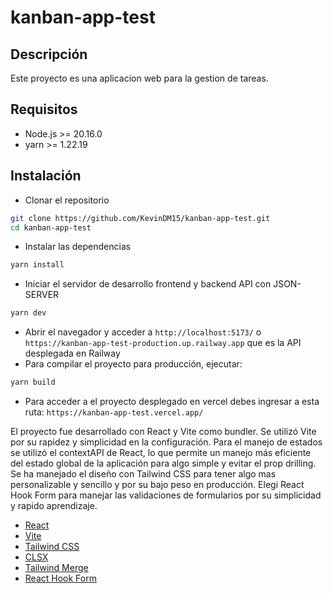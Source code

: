 # kanban-app-test

## Descripción

Este proyecto es una aplicacion web para la gestion de tareas.

## Requisitos

- Node.js >= 20.16.0
- yarn >= 1.22.19

## Instalación

- Clonar el repositorio

```bash
git clone https://github.com/KevinDM15/kanban-app-test.git
cd kanban-app-test
```

- Instalar las dependencias

```bash
yarn install
```

- Iniciar el servidor de desarrollo frontend y backend API con JSON-SERVER

```bash
yarn dev
```

- Abrir el navegador y acceder a `http://localhost:5173/` o `https://kanban-app-test-production.up.railway.app` que es la API desplegada en Railway
- Para compilar el proyecto para producción, ejecutar:

```bash
yarn build
```

- Para acceder a el proyecto desplegado en vercel debes ingresar a esta ruta: `https://kanban-app-test.vercel.app/`

El proyecto fue desarrollado con React y Vite como bundler. Se utilizó Vite por su rapidez y simplicidad en la configuración. Para el manejo de estados se utilizó el contextAPI de React, lo que permite un manejo más eficiente del estado global de la aplicación para algo simple y evitar el prop drilling. Se ha manejado el diseño con Tailwind CSS para tener algo mas personalizable y sencillo y por su bajo peso en producción. Elegi React Hook Form para manejar las validaciones de formularios por su simplicidad y rapido aprendizaje.

- [React](https://react.dev/)
- [Vite](https://vitejs.dev/)
- [Tailwind CSS](https://tailwindcss.com/)
- [CLSX](https://www.npmjs.com/package/clsx)
- [Tailwind Merge](https://www.npmjs.com/package/tailwind-merge)
- [React Hook Form](https://react-hook-form.com/)

